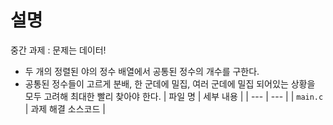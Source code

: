 # 설명
중간 과제 : 문제는 데이터!
- 두 개의 정렬된 야의 정수 배열에서 공통된 정수의 개수를 구한다.
- 공통된 정수들이 고르게 분배, 한 군데에 밀집, 여러 군데에 밀집 되어있는 상황을 모두 고려해 최대한 빨리 찾아야 한다.
| 파일 명 | 세부 내용 |
| --- | --- |
| `main.c`   | 과제 해결 소스코드 |